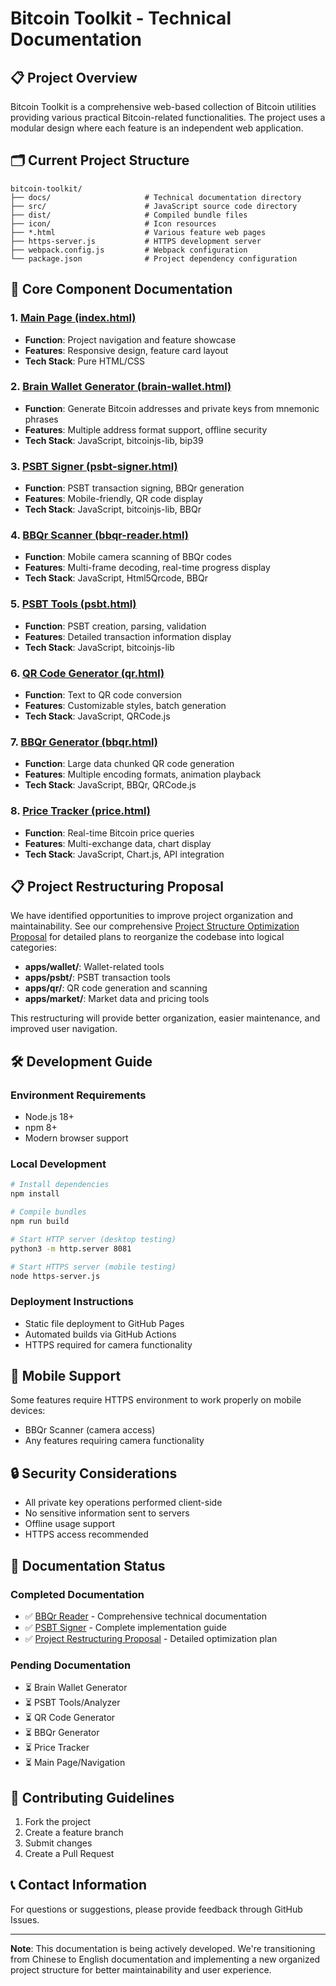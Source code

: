 # Bitcoin Toolkit - Technical Documentation

## 📋 Project Overview

Bitcoin Toolkit is a comprehensive web-based collection of Bitcoin utilities providing various practical Bitcoin-related functionalities. The project uses a modular design where each feature is an independent web application.

## 🗂️ Current Project Structure

```
bitcoin-toolkit/
├── docs/                     # Technical documentation directory
├── src/                      # JavaScript source code directory
├── dist/                     # Compiled bundle files
├── icon/                     # Icon resources
├── *.html                    # Various feature web pages
├── https-server.js           # HTTPS development server
├── webpack.config.js         # Webpack configuration
└── package.json              # Project dependency configuration
```

## 🔧 Core Component Documentation

### 1. [Main Page (index.html)](./index.md)
- **Function**: Project navigation and feature showcase
- **Features**: Responsive design, feature card layout
- **Tech Stack**: Pure HTML/CSS

### 2. [Brain Wallet Generator (brain-wallet.html)](./brain-wallet.md)
- **Function**: Generate Bitcoin addresses and private keys from mnemonic phrases
- **Features**: Multiple address format support, offline security
- **Tech Stack**: JavaScript, bitcoinjs-lib, bip39

### 3. [PSBT Signer (psbt-signer.html)](./psbt-signer.md)
- **Function**: PSBT transaction signing, BBQr generation
- **Features**: Mobile-friendly, QR code display
- **Tech Stack**: JavaScript, bitcoinjs-lib, BBQr

### 4. [BBQr Scanner (bbqr-reader.html)](./bbqr-reader.md)
- **Function**: Mobile camera scanning of BBQr codes
- **Features**: Multi-frame decoding, real-time progress display
- **Tech Stack**: JavaScript, Html5Qrcode, BBQr

### 5. [PSBT Tools (psbt.html)](./psbt.md)
- **Function**: PSBT creation, parsing, validation
- **Features**: Detailed transaction information display
- **Tech Stack**: JavaScript, bitcoinjs-lib

### 6. [QR Code Generator (qr.html)](./qr.md)
- **Function**: Text to QR code conversion
- **Features**: Customizable styles, batch generation
- **Tech Stack**: JavaScript, QRCode.js

### 7. [BBQr Generator (bbqr.html)](./bbqr.md)
- **Function**: Large data chunked QR code generation
- **Features**: Multiple encoding formats, animation playback
- **Tech Stack**: JavaScript, BBQr, QRCode.js

### 8. [Price Tracker (price.html)](./price.md)
- **Function**: Real-time Bitcoin price queries
- **Features**: Multi-exchange data, chart display
- **Tech Stack**: JavaScript, Chart.js, API integration

## 📋 Project Restructuring Proposal

We have identified opportunities to improve project organization and maintainability. See our comprehensive [Project Structure Optimization Proposal](./project-restructure-proposal.md) for detailed plans to reorganize the codebase into logical categories:

- **apps/wallet/**: Wallet-related tools
- **apps/psbt/**: PSBT transaction tools  
- **apps/qr/**: QR code generation and scanning
- **apps/market/**: Market data and pricing tools

This restructuring will provide better organization, easier maintenance, and improved user navigation.

## 🛠️ Development Guide

### Environment Requirements
- Node.js 18+
- npm 8+
- Modern browser support

### Local Development
```bash
# Install dependencies
npm install

# Compile bundles
npm run build

# Start HTTP server (desktop testing)
python3 -m http.server 8081

# Start HTTPS server (mobile testing)
node https-server.js
```

### Deployment Instructions
- Static file deployment to GitHub Pages
- Automated builds via GitHub Actions
- HTTPS required for camera functionality

## 📱 Mobile Support

Some features require HTTPS environment to work properly on mobile devices:
- BBQr Scanner (camera access)
- Any features requiring camera functionality

## 🔒 Security Considerations

- All private key operations performed client-side
- No sensitive information sent to servers
- Offline usage support
- HTTPS access recommended

## 📝 Documentation Status

### Completed Documentation
- ✅ [BBQr Reader](./bbqr-reader.md) - Comprehensive technical documentation
- ✅ [PSBT Signer](./psbt-signer.md) - Complete implementation guide
- ✅ [Project Restructuring Proposal](./project-restructure-proposal.md) - Detailed optimization plan

### Pending Documentation
- ⏳ Brain Wallet Generator
- ⏳ PSBT Tools/Analyzer
- ⏳ QR Code Generator
- ⏳ BBQr Generator
- ⏳ Price Tracker
- ⏳ Main Page/Navigation

## 🤝 Contributing Guidelines

1. Fork the project
2. Create a feature branch
3. Submit changes
4. Create a Pull Request

## 📞 Contact Information

For questions or suggestions, please provide feedback through GitHub Issues.

---

**Note**: This documentation is being actively developed. We're transitioning from Chinese to English documentation and implementing a new organized project structure for better maintainability and user experience. 